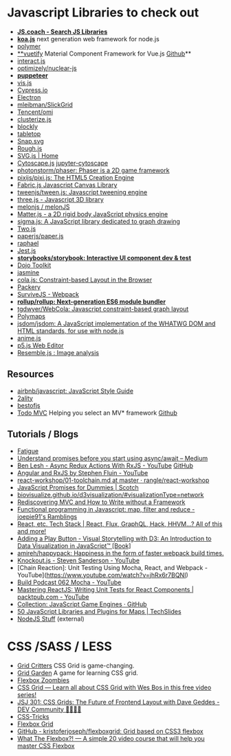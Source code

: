 # Javascript Libraries to check out

+ **[JS.coach - Search JS Libraries](https://js.coach/)**
+ **[koa.js](https://koajs.com/)** next generation web framework for node.js
+ [polymer](https://www.polymer-project.org/)
+ [**vuetify](https://vuetifyjs.com) Material Component Framework for Vue.js [Github](https://github.com/vuetifyjs/vuetify)**
+ [interact.js](http://interactjs.io/)
+ [optimizely/nuclear-js](https://github.com/optimizely/nuclear-js)
+ **[puppeteer](https://github.com/GoogleChrome/puppeteer)**
+ [vis.js](http://visjs.org/index.html#download_install)
+ [Cypress.io](https://www.cypress.io/)
+ [Electron](https://electron.atom.io/)
+ [mleibman/SlickGrid](https://github.com/mleibman/SlickGrid)
+ [Tencent/omi](https://github.com/Tencent/omi)
+ [clusterize.js](https://github.com/NeXTs/Clusterize.js)
+ [blockly](https://developers.google.com/blockly/)
+ [tabletop](https://github.com/jsoma/tabletop)
+ [Snap.svg](http://snapsvg.io/)
+ [Rough.js](https://roughjs.com/)
+ [SVG.js | Home](http://svgjs.com/)
+ [Cytoscape.js](http://js.cytoscape.org/) [jupyter-cytoscape](https://github.com/cytoscape/jupyter-cytoscape)
+ [photonstorm/phaser: Phaser is a 2D game framework](https://github.com/photonstorm/phaser)
+ [pixijs/pixi.js: The HTML5 Creation Engine](https://github.com/pixijs/pixi.js)
+ [Fabric.js Javascript Canvas Library](http://fabricjs.com/)
+ [tweenjs/tween.js: Javascript tweening engine](https://github.com/tweenjs/tween.js)
+ [three.js - Javascript 3D library](https://threejs.org/)
+ [melonjs / melonJS](https://github.com/melonjs/melonJS)
+ [Matter.js - a 2D rigid body JavaScript physics engine](http://brm.io/matter-js/)
+ [sigma.js: A JavaScript library dedicated to graph drawing](https://github.com/jacomyal/sigma.js)
+ [Two.js](https://two.js.org/)
+ [paperjs/paper.js](https://github.com/paperjs/paper.js)
+ [raphael](http://dmitrybaranovskiy.github.io/raphael/)
+ [Jest.js](https://jestjs.io/)
+ **[storybooks/storybook: Interactive UI component dev & test](https://github.com/storybooks/storybook)**
+ [Dojo Toolkit](http://dojotoolkit.org/)
+ [jasmine](https://jasmine.github.io/pages/getting_started.html)
+ [cola.js: Constraint-based Layout in the Browser](https://ialab.it.monash.edu/webcola/index.html)
+ [Packery](https://packery.metafizzy.co/)
+ [SurviveJS - Webpack](https://survivejs.com/webpack/)
+ **[rollup/rollup: Next-generation ES6 module bundler](https://github.com/rollup/rollup)**
+ [tgdwyer/WebCola: Javascript constraint-based graph layout](https://github.com/tgdwyer/WebCola)
+ [Polymaps](http://polymaps.org/)
+ [jsdom/jsdom: A JavaScript implementation of the WHATWG DOM and HTML standards, for use with node.js](https://github.com/jsdom/jsdom)
+ [anime.js](https://animejs.com/documentation/)
+ [p5.js Web Editor](https://editor.p5js.org/)
+ [Resemble.js : Image analysis](https://rsmbl.github.io/Resemble.js/)

## Resources

+ [airbnb/javascript: JavaScript Style Guide](https://github.com/airbnb/javascript)
+ [2ality](https://2ality.com/)
+ [bestofjs](https://bestofjs.org/)
+ [Todo MVC](http://todomvc.com/) Helping you select an MV* framework [Github](https://github.com/tastejs/todomvc)

## Tutorials / Blogs

+ [Fatigue](https://medium.freecodecamp.com/a-study-plan-to-cure-javascript-fatigue-8ad3a54f2eb1#.ut5smf7n7)
+ [Understand promises before you start using async/await – Medium](https://medium.com/@bluepnume/learn-about-promises-before-you-start-using-async-await-eb148164a9c8#.z4u95fcfq)
+ [Ben Lesh - Async Redux Actions With RxJS - YouTube](https://www.youtube.com/watch?v=sF5-V-Szo0c) [GitHub](https://github.com/benlesh/rxjs-workshop-angular)
+ [Angular and RxJS by Stephen Fluin - YouTube](https://www.youtube.com/watch?v=aYurQaN3RoE)
+ [react-workshop/01-toolchain.md at master · rangle/react-workshop](https://github.com/rangle/react-workshop/blob/master/handout/01-toolchain.md)
+ [JavaScript Promises for Dummies | Scotch](https://scotch.io/tutorials/javascript-promises-for-dummies)
+ [biovisualize.github.io/d3visualization/#visualizationType=network](http://biovisualize.github.io/d3visualization/#visualizationType=network)
+ [Rediscovering MVC and How to Write without a Framework](https://danmartensen.svbtle.com/how-to-write-mvc-without-a-framework)
+ [Functional programming in Javascript: map, filter and reduce - joepie91's Ramblings](http://cryto.net/~joepie91/blog/2015/05/04/functional-programming-in-javascript-map-filter-reduce/)
+ [React, etc. Tech Stack | React, Flux, GraphQL, Hack, HHVM...? All of this and more!](https://react-etc.net/)
+ [Adding a Play Button - Visual Storytelling with D3: An Introduction to Data Visualization in JavaScript™ \[Book\]](https://www.safaribooksonline.com/library/view/visual-storytelling-with/9780133439649/ch09.html)
+ [amireh/happypack: Happiness in the form of faster webpack build times.](https://github.com/amireh/happypack)
+ [Knockout.js - Steven Sanderson - YouTube](https://www.youtube.com/watch?v=MNiUcuo3Wio)
+ [Chain Reaction]: Unit Testing Using Mocha, React, and Webpack - YouTube](https://www.youtube.com/watch?v=jhRx6r7BQNI)
+ [Build Podcast 062 Mocha - YouTube](https://www.youtube.com/watch?v=Q8Jl85FJz4E)
+ [Mastering ReactJS: Writing Unit Tests for React Components | packtpub.com - YouTube](https://www.youtube.com/watch?v=bnWIBeImVKg)
+ [Collection: JavaScript Game Engines · GitHub](https://github.com/collections/javascript-game-engines)
+ [50 JavaScript Libraries and Plugins for Maps | TechSlides](http://techslides.com/50-javascript-libraries-and-plugins-for-maps)
+ [NodeJS Stuff](https://raw.githubusercontent.com/moklick/nodejs-stuff/master/README.md) (external)

# CSS /SASS / LESS

+ [Grid Critters](https://www.gridcritters.com/) CSS Grid is game-changing.
+ [Grid Garden](http://cssgridgarden.com/) A game for learning CSS grid.
+ [Flexbox Zoombies](https://mastery.games/p/flexbox-zombies)
+ [CSS Grid — Learn all about CSS Grid with Wes Bos in this free video series!](https://cssgrid.io/)
+ [JSJ 301: CSS Grids: The Future of Frontend Layout with Dave Geddes - DEV Community 👩‍💻👨‍💻](https://dev.to/jsjabber/jsj-301-css-grids-the-future-of-frontend-layout-with-dave-geddes)
+ [CSS-Tricks](https://css-tricks.com/)
+ [Flexbox Grid](http://flexboxgrid.com/)
+ [GitHub - kristoferjoseph/flexboxgrid: Grid based on CSS3 flexbox](https://github.com/kristoferjoseph/flexboxgrid)
+ [What The Flexbox?! — A simple 20 video course that will help you master CSS Flexbox](https://flexbox.io/)
